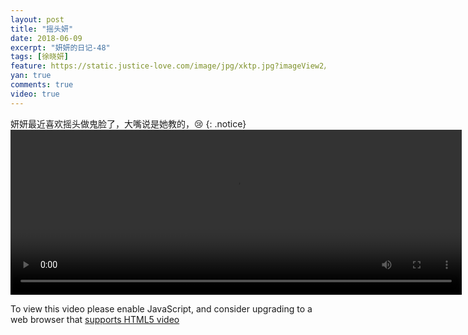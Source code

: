```yaml
---
layout: post
title: "摇头妍"
date: 2018-06-09
excerpt: "妍妍的日记-48"
tags: [徐晓妍]
feature: https://static.justice-love.com/image/jpg/xktp.jpg?imageView2/1/w/1200/h/500
yan: true
comments: true
video: true
---
```

妍妍最近喜欢摇头做鬼脸了，大嘴说是她教的，😢
{: .notice}
<video id="my-video" class="video-js vjs-16-9 clipboard" controls preload="auto" width="722" height="264" data-setup="{}">
    <source src="{{ site.staticUrl }}/yanyan/video/yaotou1.mp4" type='video/mp4'>
    <p class="vjs-no-js">
      To view this video please enable JavaScript, and consider upgrading to a web browser that
      <a href="http://videojs.com/html5-video-support/" target="_blank">supports HTML5 video</a>
    </p>
</video>

